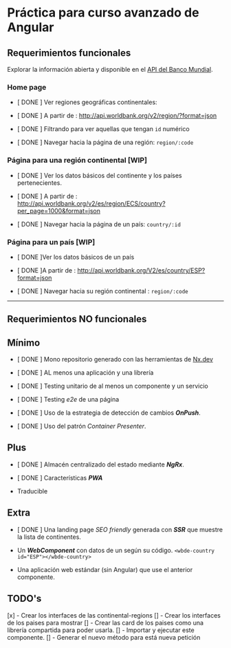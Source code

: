 # Práctica para curso avanzado de Angular

## Requerimientos funcionales

Explorar la información abierta y disponible en el [API del Banco Mundial](https://datahelpdesk.worldbank.org/knowledgebase/articles/898581-api-basic-call-structures).


### Home page

- [ DONE ] Ver regiones geográficas continentales:

- [ DONE ] A partir de : http://api.worldbank.org/v2/region/?format=json

- [ DONE ] Filtrando para ver aquellas que tengan `id` numérico

- [ DONE ] Navegar hacia la página de una región: `region/:code`

### Página para una región continental [WIP]

- [ DONE ] Ver los datos básicos del continente y los países pertenecientes.

- [ DONE ] A partir de : http://api.worldbank.org/v2/es/region/ECS/country?per_page=1000&format=json

- [ DONE ] Navegar hacia la página de un país: `country/:id`

### Página para un país [WIP]

- [ DONE ]Ver los datos básicos de un país

- [ DONE ]A partir de : http://api.worldbank.org/V2/es/country/ESP?format=json

- [ DONE ] Navegar hacia su región continental : `region/:code`

---

## Requerimientos NO funcionales

## Mínimo

- [ DONE ] Mono repositorio generado con las herramientas de [Nx.dev](https://nx.dev/angular)

- [ DONE ] AL menos una aplicación y una librería

- [ DONE ] Testing unitario de al menos un componente y un servicio

- [ DONE ] Testing _e2e_ de una página

- [ DONE ] Uso de la estrategia de detección de cambios **_OnPush_**.

- [ DONE ] Uso del patrón _Container Presenter_.

## Plus

- [ DONE ] Almacén centralizado del estado mediante **_NgRx_**.

- [ DONE ] Características **_PWA_**

- Traducible

## Extra

- [ DONE ] Una landing page _SEO friendly_ generada con **_SSR_** que muestre la lista de continentes.

- Un _**WebComponent**_ con datos de un según su código. `<wbde-country id="ESP"></wbde-country>`

- Una aplicación web estándar (sin Angular) que use el anterior componente.


## TODO's

[x] - Crear los interfaces de las continental-regions 
[] - Crear los interfaces de los paises para mostrar
[] - Crear las card de los paises como una librería compartida para poder usarla. 
[] - Importar y ejecutar este componente. 
[] - Generar el nuevo método para está nueva petición
